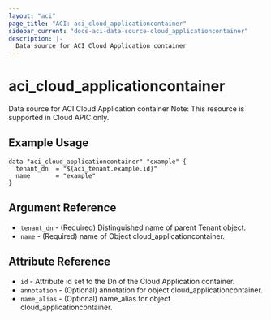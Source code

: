 ```yaml
---
layout: "aci"
page_title: "ACI: aci_cloud_applicationcontainer"
sidebar_current: "docs-aci-data-source-cloud_applicationcontainer"
description: |-
  Data source for ACI Cloud Application container
---
```


# aci_cloud_applicationcontainer #
Data source for ACI Cloud Application container
Note: This resource is supported in Cloud APIC only.
## Example Usage ##

```hcl
data "aci_cloud_applicationcontainer" "example" {
  tenant_dn  = "${aci_tenant.example.id}"
  name       = "example"
}
```
## Argument Reference ##
* `tenant_dn` - (Required) Distinguished name of parent Tenant object.
* `name` - (Required) name of Object cloud_applicationcontainer.



## Attribute Reference

* `id` - Attribute id set to the Dn of the Cloud Application container.
* `annotation` - (Optional) annotation for object cloud_applicationcontainer.
* `name_alias` - (Optional) name_alias for object cloud_applicationcontainer.
